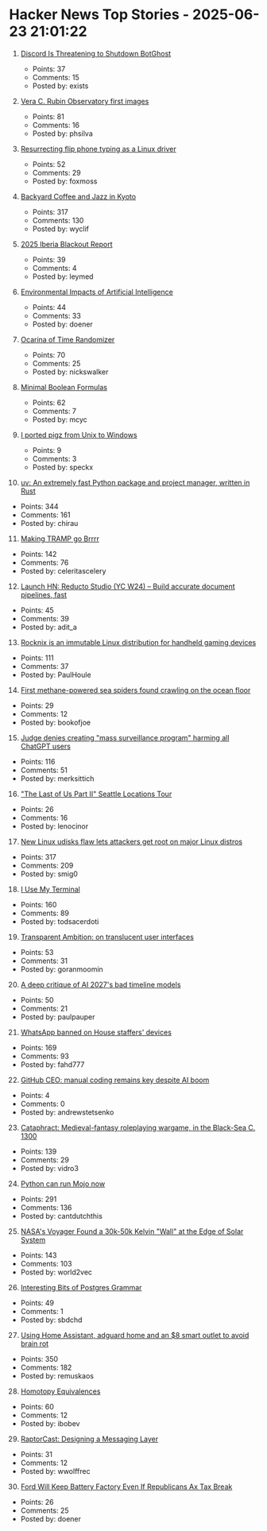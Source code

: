 # Hacker News Top Stories - 2025-06-23 21:01:22

1. [Discord Is Threatening to Shutdown BotGhost](https://update.botghost.com/)
   - Points: 37
   - Comments: 15
   - Posted by: exists

2. [Vera C. Rubin Observatory first images](https://rubinobservatory.org/news/rubin-first-look/cosmic-treasure-chest)
   - Points: 81
   - Comments: 16
   - Posted by: phsilva

3. [Resurrecting flip phone typing as a Linux driver](https://github.com/FoxMoss/libt9)
   - Points: 52
   - Comments: 29
   - Posted by: foxmoss

4. [Backyard Coffee and Jazz in Kyoto](https://thedeletedscenes.substack.com/p/backyard-coffee-and-jazz-in-kyoto)
   - Points: 317
   - Comments: 130
   - Posted by: wyclif

5. [2025 Iberia Blackout Report](https://media.licdn.com/dms/document/media/v2/D4D1FAQGcyyYYrelkNg/feedshare-document-pdf-analyzed/B4DZeBtlohGsAk-/0/1750227910090?e=1750896000&v=beta&t=uEftse3BPsTjdLQ3DmjoVkadhUGqf7-MfYj_6UnSS28)
   - Points: 39
   - Comments: 4
   - Posted by: leymed

6. [Environmental Impacts of Artificial Intelligence](https://www.greenpeace.de/publikationen/environmental-impacts-of-artificial-intelligence)
   - Points: 44
   - Comments: 33
   - Posted by: doener

7. [Ocarina of Time Randomizer](https://ootrandomizer.com/)
   - Points: 70
   - Comments: 25
   - Posted by: nickswalker

8. [Minimal Boolean Formulas](https://research.swtch.com/boolean)
   - Points: 62
   - Comments: 7
   - Posted by: mcyc

9. [I ported pigz from Unix to Windows](https://blog.kowalczyk.info/article/4/how-i-ported-pigz-from-unix-to-windows.html)
   - Points: 9
   - Comments: 3
   - Posted by: speckx

10. [uv: An extremely fast Python package and project manager, written in Rust](https://github.com/astral-sh/uv)
   - Points: 344
   - Comments: 161
   - Posted by: chirau

11. [Making TRAMP go Brrrr](https://coredumped.dev/2025/06/18/making-tramp-go-brrrr./)
   - Points: 142
   - Comments: 76
   - Posted by: celeritascelery

12. [Launch HN: Reducto Studio (YC W24) – Build accurate document pipelines, fast](undefined)
   - Points: 45
   - Comments: 39
   - Posted by: adit_a

13. [Rocknix is an immutable Linux distribution for handheld gaming devices](https://rocknix.org/)
   - Points: 111
   - Comments: 37
   - Posted by: PaulHoule

14. [First methane-powered sea spiders found crawling on the ocean floor](https://www.cnn.com/2025/06/17/science/spiders-deep-sea-methane-new-species)
   - Points: 29
   - Comments: 12
   - Posted by: bookofjoe

15. [Judge denies creating "mass surveillance program" harming all ChatGPT users](https://arstechnica.com/tech-policy/2025/06/judge-rejects-claim-that-forcing-openai-to-keep-chatgpt-logs-is-mass-surveillance/)
   - Points: 116
   - Comments: 51
   - Posted by: merksittich

16. ["The Last of Us Part II" Seattle Locations Tour](https://docs.google.com/document/d/1gfFoe2xVoS9GzmmcbGUjTVVtss1Jwh4Yi-73C6Trn-I/edit?usp=sharing)
   - Points: 26
   - Comments: 16
   - Posted by: lenocinor

17. [New Linux udisks flaw lets attackers get root on major Linux distros](https://www.bleepingcomputer.com/news/linux/new-linux-udisks-flaw-lets-attackers-get-root-on-major-linux-distros/)
   - Points: 317
   - Comments: 209
   - Posted by: smig0

18. [I Use My Terminal](https://jyn.dev/how-i-use-my-terminal/)
   - Points: 160
   - Comments: 89
   - Posted by: todsacerdoti

19. [Transparent Ambition: on translucent user interfaces](https://take.surf/2025/06/19/transparent-ambition)
   - Points: 53
   - Comments: 31
   - Posted by: goranmoomin

20. [A deep critique of AI 2027's bad timeline models](https://www.lesswrong.com/posts/PAYfmG2aRbdb74mEp/a-deep-critique-of-ai-2027-s-bad-timeline-models)
   - Points: 50
   - Comments: 21
   - Posted by: paulpauper

21. [WhatsApp banned on House staffers' devices](https://www.axios.com/2025/06/23/whatsapp-house-congress-staffers-messaging-app)
   - Points: 169
   - Comments: 93
   - Posted by: fahd777

22. [GitHub CEO: manual coding remains key despite AI boom](https://www.techinasia.com/news/github-ceo-manual-coding-remains-key-despite-ai-boom)
   - Points: 4
   - Comments: 0
   - Posted by: andrewstetsenko

23. [Cataphract: Medieval-fantasy roleplaying wargame, in the Black-Sea C. 1300](https://samsorensen.blot.im/cataphracts-design-diary-1)
   - Points: 139
   - Comments: 29
   - Posted by: vidro3

24. [Python can run Mojo now](https://koaning.io/posts/giving-mojo-a-spin/)
   - Points: 291
   - Comments: 136
   - Posted by: cantdutchthis

25. [NASA's Voyager Found a 30k-50k Kelvin "Wall" at the Edge of Solar System](https://www.iflscience.com/nasas-voyager-spacecraft-found-a-30000-50000-kelvin-wall-at-the-edge-of-our-solar-system-79454)
   - Points: 143
   - Comments: 103
   - Posted by: world2vec

26. [Interesting Bits of Postgres Grammar](https://steve.dignam.xyz/2025/06/20/interesting-bits-of-postgres-grammar/)
   - Points: 49
   - Comments: 1
   - Posted by: sbdchd

27. [Using Home Assistant, adguard home and an $8 smart outlet to avoid brain rot](https://www.romanklasen.com/blog/beating-brainrot-by-button/)
   - Points: 350
   - Comments: 182
   - Posted by: remuskaos

28. [Homotopy Equivalences](https://bartoszmilewski.com/2025/06/20/weak-homotopy-equivalences/)
   - Points: 60
   - Comments: 12
   - Posted by: ibobev

29. [RaptorCast: Designing a Messaging Layer](https://www.category.xyz/blogs/raptorcast-designing-a-messaging-layer)
   - Points: 31
   - Comments: 12
   - Posted by: wwolffrec

30. [Ford Will Keep Battery Factory Even If Republicans Ax Tax Break](https://www.nytimes.com/2025/06/23/business/ford-battery-factory-electric-vehicles.html)
   - Points: 26
   - Comments: 25
   - Posted by: doener

